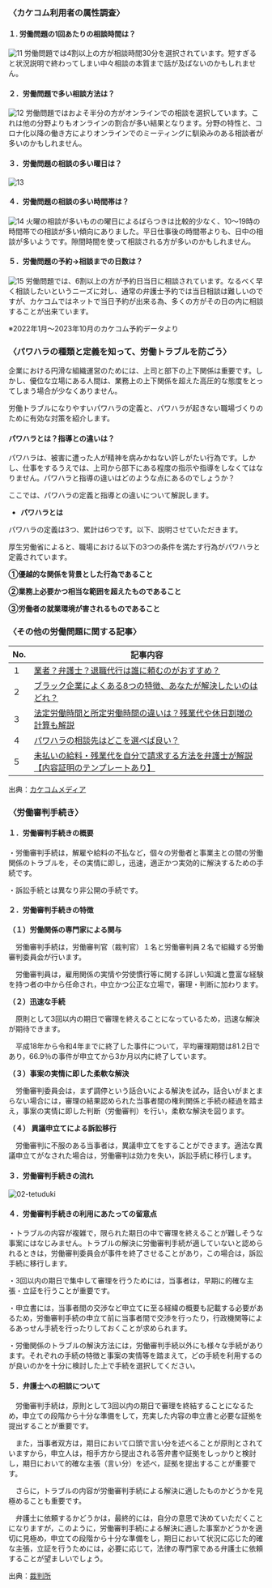 <!-- カケコム活用のヒント　労働問題編 -->

### 〈カケコム利用者の属性調査〉
#### １. 労働問題の1回あたりの相談時間は？
![11](https://github.com/kakekomu/unique-contents/assets/116237570/0d36c64d-b3c4-47ee-8840-aeac73de55ac)
労働問題では4割以上の方が相談時間30分を選択されています。短すぎると状況説明で終わってしまい中々相談の本質まで話が及ばないのかもしれません。

#### ２．労働問題で多い相談方法は？
![12](https://github.com/kakekomu/unique-contents/assets/116237570/bff4b904-4087-48be-9707-060660893d3f)
労働問題ではおよそ半分の方がオンラインでの相談を選択しています。これは他の分野よりもオンラインの割合が多い結果となります。分野の特性と、コロナ化以降の働き方によりオンラインでのミーティングに馴染みのある相談者が多いのかもしれません。

#### ３．労働問題の相談の多い曜日は？　
![13](https://github.com/kakekomu/unique-contents/assets/116237570/38b4bdae-029d-489e-ae8e-91fb781699e3)
#### ４．労働問題の相談の多い時間帯は？
![14](https://github.com/kakekomu/unique-contents/assets/116237570/96c7fb3f-b1bc-41e7-b8d4-1c66363626ec)
火曜の相談が多いものの曜日によるばらつきは比較的少なく、10～19時の時間帯での相談が多い傾向にありました。平日仕事後の時間帯よりも、日中の相談が多いようです。隙間時間を使って相談される方が多いのかもしれません。

#### ５．労働問題の予約→相談までの日数は？
![15](https://github.com/kakekomu/unique-contents/assets/116237570/20c2c622-3b97-4c9e-962a-2ef2781e24a6)
労働問題では、6割以上の方が予約日当日に相談されています。なるべく早く相談したいというニーズに対し、通常の弁護士予約では当日相談は難しいのですが、カケコムではネットで当日予約が出来る為、多くの方がその日の内に相談することが出来ています。

※2022年1月～2023年10月のカケコム予約データより

### 〈パワハラの種類と定義を知って、労働トラブルを防ごう〉
企業における円滑な組織運営のためには、上司と部下の上下関係は重要です。しかし、優位な立場にある人間は、業務上の上下関係を超えた高圧的な態度をとってしまう場合が少なくありません。

労働トラブルになりやすいパワハラの定義と、パワハラが起きない職場づくりのために有効な対策を紹介します。

#### パワハラとは？指導との違いは？
パワハラは、被害に遭った人が精神を病みかねない許しがたい行為です。しかし、仕事をするうえでは、上司から部下にある程度の指示や指導をしなくてはなりません。パワハラと指導の違いはどのような点にあるのでしょうか？

ここでは、パワハラの定義と指導との違いについて解説します。

- **パワハラとは**

パワハラの定義は3つ、累計は6つです。以下、説明させていただきます。

厚生労働省によると、職場における以下の3つの条件を満たす行為がパワハラと定義されています。

**①優越的な関係を背景とした行為であること**

**②業務上必要かつ相当な範囲を超えたものであること**

**③労働者の就業環境が害されるものであること**



### 〈その他の労働問題に関する記事〉

|  No.  |  記事内容  |
| ---- | ---- |
|  １  |  [業者？弁護士？退職代行は誰に頼むのがおすすめ？](https://www.kakekomu.com/media/5288/)   |
|  ２  |  [ブラック企業によくある8つの特徴、あなたが解決したいのはどれ？](https://www.kakekomu.com/media/21301/)   |
|  ３  |  [法定労働時間と所定労働時間の違いは？残業代や休日割増の計算も解説](https://www.kakekomu.com/media/4243/)   |
|  ４  |  [パワハラの相談先はどこを選べば良い？](https://www.kakekomu.com/media/3465/)   |
|  ５  |  [未払いの給料・残業代を自分で請求する方法を弁護士が解説【内容証明のテンプレートあり】](https://www.kakekomu.com/media/54665/)   |

出典：[カケコムメディア](https://www.kakekomu.com/media/)

### 〈労働審判手続き〉 
#### １．労働審判手続きの概要
・労働審判手続は，解雇や給料の不払など，個々の労働者と事業主との間の労働関係のトラブルを，その実情に即し，迅速，適正かつ実効的に解決するための手続です。

・訴訟手続とは異なり非公開の手続です。
#### ２．労働審判手続きの特徴
**（１）労働関係の専門家による関与**

 
　労働審判手続は，労働審判官（裁判官）１名と労働審判員２名で組織する労働審判委員会が行います。


　労働審判員は，雇用関係の実情や労使慣行等に関する詳しい知識と豊富な経験を持つ者の中から任命され，中立かつ公正な立場で，審理・判断に加わります。

 **（２）迅速な手続**

　原則として3回以内の期日で審理を終えることになっているため，迅速な解決が期待できます。

　平成18年から令和4年までに終了した事件について，平均審理期間は81.2日であり，66.9％の事件が申立てから3か月以内に終了しています。

 **（３）事案の実情に即した柔軟な解決**

  　労働審判委員会は，まず調停という話合いによる解決を試み，話合いがまとまらない場合には，審理の結果認められた当事者間の権利関係と手続の経過を踏まえ，事案の実情に即した判断（労働審判）を行い，柔軟な解決を図ります。

**（４） 異議申立てによる訴訟移行**

　労働審判に不服のある当事者は，異議申立てをすることができます。適法な異議申立てがなされた場合は，労働審判は効力を失い，訴訟手続に移行します。

#### ３．労働審判手続きの流れ
![02-tetuduki](https://github.com/kakekomu/unique-contents/assets/116237570/eab70a6d-facc-488d-9fe6-34c4ac7c9090)
#### ４．労働審判手続きの利用にあたっての留意点
・トラブルの内容が複雑で，限られた期日の中で審理を終えることが難しそうな事案にはなじみません。トラブルの解決に労働審判手続が適していないと認められるときは，労働審判委員会が事件を終了させることがあり，この場合は，訴訟手続に移行します。

・3回以内の期日で集中して審理を行うためには，当事者は，早期に的確な主張・立証を行うことが重要です。

・申立書には，当事者間の交渉など申立てに至る経緯の概要も記載する必要があるため，労働審判手続の申立て前に当事者間で交渉を行ったり，行政機関等によるあっせん手続を行ったりしておくことが求められます。

・労働関係のトラブルの解決方法には，労働審判手続以外にも様々な手続があります。それぞれの手続の特徴と事案の実情等を踏まえて，どの手続を利用するのが良いのかを十分に検討した上で手続を選択してください。
#### ５．弁護士への相談について
　労働審判手続は，原則として3回以内の期日で審理を終結することになるため，申立ての段階から十分な準備をして，充実した内容の申立書と必要な証拠を提出することが重要です。

　また，当事者双方は，期日において口頭で言い分を述べることが原則とされていますから，申立人は，相手方から提出される答弁書や証拠をしっかりと検討し，期日において的確な主張（言い分）を述べ，証拠を提出することが重要です。

　さらに，トラブルの内容が労働審判手続による解決に適したものかどうかを見極めることも重要です。

　弁護士に依頼するかどうかは，最終的には，自分の意思で決めていただくことになりますが，このように，労働審判手続による解決に適した事案かどうかを適切に見極め，申立ての段階から十分な準備をし，期日において状況に応じた的確な主張，立証を行うためには，必要に応じて，法律の専門家である弁護士に依頼することが望ましいでしょう。

出典：[裁判所](https://www.courts.go.jp/saiban/syurui/syurui_minzi/roudousinpan/index.html)

